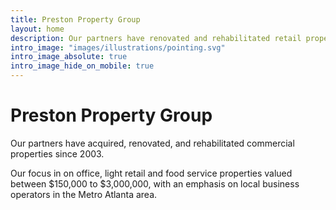 ```yaml
---
title: Preston Property Group
layout: home
description: Our partners have renovated and rehabilitated retail properties since 2003. Our focus in on light retail and food service, with an emphasis on local business operators in the Metro Atlanta area in properties valued between $150,000 to $3,000,000.
intro_image: "images/illustrations/pointing.svg"
intro_image_absolute: true
intro_image_hide_on_mobile: true
---
```


# Preston Property Group

<p>Our partners have acquired, renovated, and rehabilitated commercial properties since 2003.</p>
<p>Our focus in on office, light retail and food service properties valued between $150,000 to $3,000,000, with an emphasis on local business operators in the Metro Atlanta area.</p>
